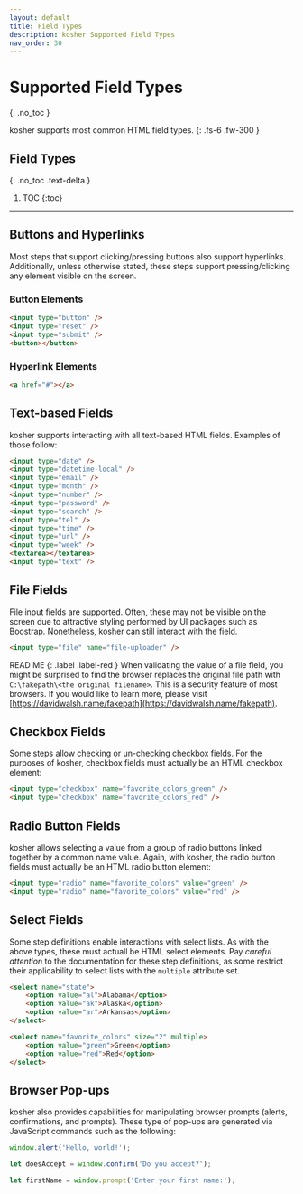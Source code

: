 ```yaml
---
layout: default
title: Field Types
description: kosher Supported Field Types
nav_order: 30
---
```


# Supported Field Types
{: .no_toc }

kosher supports most common HTML field types.
{: .fs-6 .fw-300 }

## Field Types
{: .no_toc .text-delta }

1. TOC
{:toc}

---

## Buttons and Hyperlinks

Most steps that support clicking/pressing buttons also support hyperlinks. Additionally, unless otherwise stated, these steps support pressing/clicking any element visible on the screen.

### Button Elements

```html
<input type="button" />
<input type="reset" />
<input type="submit" />
<button></button>
```

### Hyperlink Elements

```html
<a href="#"></a>
```

## Text-based Fields

kosher supports interacting with all text-based HTML fields. Examples of those follow:

```html
<input type="date" />
<input type="datetime-local" />
<input type="email" />
<input type="month" />
<input type="number" />
<input type="password" />
<input type="search" />
<input type="tel" />
<input type="time" />
<input type="url" />
<input type="week" />
<textarea></textarea>
<input type="text" />
```

## File Fields

File input fields are supported. Often, these may not be visible on the screen due to attractive styling performed by UI packages such as Boostrap. Nonetheless, kosher can still interact with the field.

```html
<input type="file" name="file-uploader" />
```

READ ME {: .label .label-red } 
When validating the value of a file field, you might be surprised to find the browser replaces the original file path with `C:\fakepath\<the original filename>`. This is a security feature of most browsers. If you would like to learn more, please visit [https://davidwalsh.name/fakepath](https://davidwalsh.name/fakepath).

## Checkbox Fields

Some steps allow checking or un-checking checkbox fields. For the purposes of kosher, checkbox fields must actually be an HTML checkbox element:

```html
<input type="checkbox" name="favorite_colors_green" />
<input type="checkbox" name="favorite_colors_red" />
```

## Radio Button Fields

kosher allows selecting a value from a group of radio buttons linked together by a common name value. Again, with kosher, the radio button fields must actually be an HTML radio button element:

```html
<input type="radio" name="favorite_colors" value="green" />
<input type="radio" name="favorite_colors" value="red" />
```

## Select Fields

Some step definitions enable interactions with select lists. As with the above types, these must actuall be HTML select elements. Pay _careful attention_ to the documentation for these step definitions, as some restrict their applicability to select lists with the `multiple` attribute set.

```html
<select name="state">
    <option value="al">Alabama</option>
    <option value="ak">Alaska</option>
    <option value="ar">Arkansas</option>
</select>

<select name="favorite_colors" size="2" multiple>
    <option value="green">Green</option>
    <option value="red">Red</option>
</select>
```

## Browser Pop-ups

kosher also provides capabilities for manipulating browser prompts (alerts, confirmations, and prompts). These type of pop-ups are generated via JavaScript commands such as the following:

```javascript
window.alert('Hello, world!');

let doesAccept = window.confirm('Do you accept?');

let firstName = window.prompt('Enter your first name:');
```